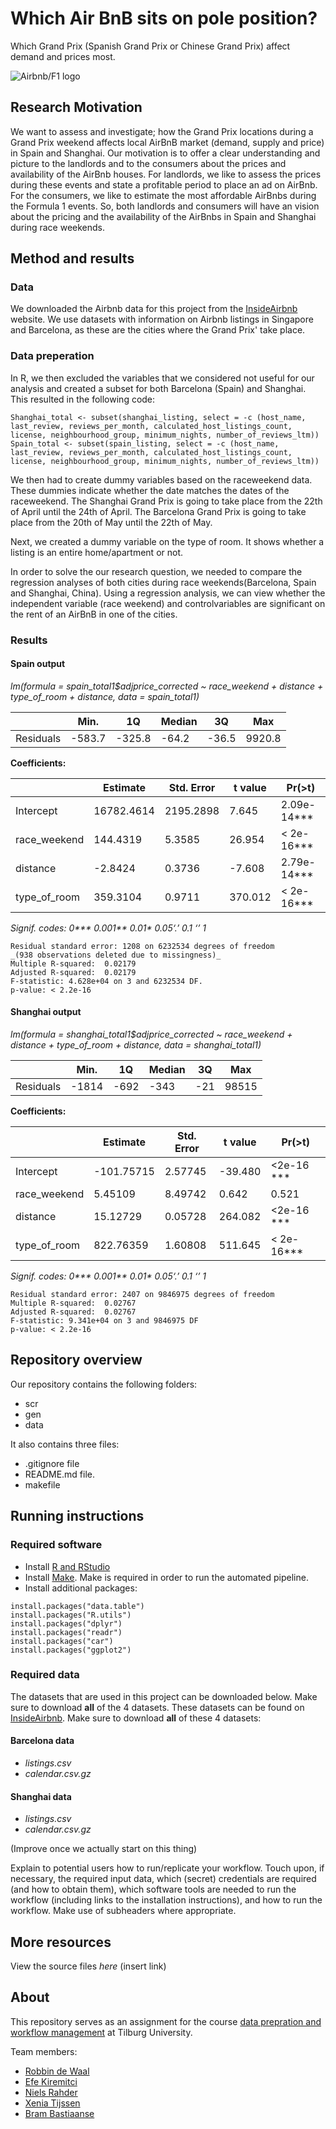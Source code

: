 # Which Air BnB sits on pole position? 

Which Grand Prix (Spanish Grand Prix or Chinese Grand Prix) affect demand and prices most. 

![Airbnb/F1 logo](https://user-images.githubusercontent.com/83360520/137388689-e9d3e154-86c9-4b74-8168-79e2f2d3c0e8.png)


## Research Motivation

We want to assess and investigate; how the Grand Prix locations during a Grand Prix weekend affects local AirBnB market (demand, supply and price) in Spain and Shanghai. Our motivation is to offer a clear understanding and picture to the landlords and to the consumers about the prices and availability of the AirBnb houses. For landlords, we like to assess the prices during these events and state a profitable period to place an ad on AirBnb. For the consumers, we like to estimate the most affordable AirBnbs during the Formula 1 events. So, both landlords and consumers will have an vision about the pricing and the availability of the AirBnbs in Spain and Shanghai during race weekends.

## Method and results

### Data 

We downloaded the Airbnb data for this project from the [InsideAirbnb](http://insideairbnb.com/get-the-data.html) website. We use datasets with information on Airbnb listings in Singapore and Barcelona, as these are the cities where the Grand Prix' take place. 

### Data preperation

In R, we then excluded the variables that we considered not useful for our analysis and created a subset for both Barcelona (Spain) and Shanghai. This resulted in the following code:

```
Shanghai_total <- subset(shanghai_listing, select = -c (host_name, last_review, reviews_per_month, calculated_host_listings_count, license, neighbourhood_group, minimum_nights, number_of_reviews_ltm))
Spain_total <- subset(spain_listing, select = -c (host_name, last_review, reviews_per_month, calculated_host_listings_count, license, neighbourhood_group, minimum_nights, number_of_reviews_ltm))
```

We then had to create dummy variables based on the raceweekend data. These dummies indicate whether the date matches the dates of the raceweekend. 
The Shanghai Grand Prix is going to take place from the 22th of April until the 24th of April.
The Barcelona Grand Prix is going to take place from the 20th of May until the 22th of May. 

Next, we created a dummy variable on the type of room. It shows whether a listing is an entire home/apartment or not.

In order to solve the our research question, we needed to compare the regression analyses of both cities during race weekends(Barcelona, Spain and Shanghai, China). Using a regression analysis, we can view whether the independent variable (race weekend) and controlvariables are significant on the rent of an AirBnB in one of the cities. 

### Results

#### Spain output

_lm(formula = spain_total1$adjprice_corrected ~ race_weekend + 
    distance + type_of_room + distance, data = spain_total1)_

|        | Min. | 1Q   | Median | 3Q  | Max  
|-----------|------|------|--------|-----|-------
|Residuals  |-583.7|-325.8| -64.2  |-36.5|9920.8 


**Coefficients:**


| | Estimate | Std. Error | t value | Pr(>t) |
|--------------|------------|------------|---------|----------
|Intercept    | 16782.4614 | 2195.2898  | 7.645   | 2.09e-14*** 
|race_weekend |  144.4319  |    5.3585  | 26.954  | < 2e-16***  
|distance     |   -2.8424  |    0.3736  | -7.608  | 2.79e-14***
|type_of_room |   359.3104 |    0.9711  | 370.012 | < 2e-16***  

_Signif. codes:  0***  0.001**  0.01*  0.05‘.’  0.1 ‘’  1_
```
Residual standard error: 1208 on 6232534 degrees of freedom
_(938 observations deleted due to missingness)_
Multiple R-squared:  0.02179
Adjusted R-squared:  0.02179 
F-statistic: 4.628e+04 on 3 and 6232534 DF.
p-value: < 2.2e-16
```

#### Shanghai output

_lm(formula = shanghai_total1$adjprice_corrected ~ race_weekend + 
    distance + type_of_room + distance, data = shanghai_total1)_

|         | Min. | 1Q   | Median | 3Q  | Max  
|-----------|------|------|--------|-----|-------
|Residuals  |-1814 |-692| -343 |-21|98515 
 


**Coefficients:**
 
 | | Estimate | Std. Error | t value | Pr(>t) |
|--------------|------------|------------|---------|----------
|Intercept    | -101.75715  | 2.57745  | -39.480   | <2e-16 *** 
|race_weekend |  5.45109   |    8.49742  | 0.642  | 0.521  
|distance     |   15.12729   |     0.05728  | 264.082   | <2e-16 ***
|type_of_room |   822.76359 |     1.60808  | 511.645 | < 2e-16***  

_Signif. codes:  0***  0.001**  0.01*  0.05‘.’  0.1 ‘’  1_
```
Residual standard error: 2407 on 9846975 degrees of freedom
Multiple R-squared:  0.02767	
Adjusted R-squared:  0.02767 
F-statistic: 9.341e+04 on 3 and 9846975 DF 
p-value: < 2.2e-16
```

## Repository overview

Our repository contains the following folders:
- scr
- gen
- data

It also contains three files:
- .gitignore file
- README.md file. 
- makefile

## Running instructions

### Required software

- Install [R and RStudio](https://tilburgsciencehub.com/building-blocks/configure-your-computer/statistics-and-computation/r/)
- Install [Make](https://tilburgsciencehub.com/building-blocks/configure-your-computer/automation-and-workflows/make/). Make is required in order to run the automated pipeline.
- Install additional packages:

```
install.packages("data.table")
install.packages("R.utils")
install.packages("dplyr")
install.packages("readr")
install.packages("car")
install.packages("ggplot2")
```

### Required data

The datasets that are used in this project can be downloaded below. Make sure to download **all** of the 4 datasets. These datasets can be found on [InsideAirbnb](http://insideairbnb.com/get-the-data.html). Make sure to download **all** of these 4 datasets: 

#### Barcelona data
* *listings.csv*
* *calendar.csv.gz* 

#### Shanghai data
* *listings.csv*
* *calendar.csv.gz* 

(Improve once we actually start on this thing)

Explain to potential users how to run/replicate your workflow. Touch upon, if necessary, the required input data, which (secret) credentials are required (and how to obtain them), which software tools are needed to run the workflow (including links to the installation instructions), and how to run the workflow. Make use of subheaders where appropriate.

## More resources


View the source files _here_ (insert link)

## About

This repository serves as an assignment for the course [data prepration and workflow management](https://dprep.hannesdatta.com/) at Tilburg University. 

Team members: 
- [Robbin de Waal](https://github.com/robbindewaal)
- [Efe Kiremitci](https://github.com/efekiremitci97) 
- [Niels Rahder](https://github.com/NielsRahder)
- [Xenia Tijssen](https://github.com/xeniatijssen)  
- [Bram Bastiaanse](https://github.com/BramBastiaanse)


